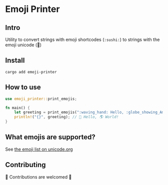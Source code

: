 # Emoji Printer

## Intro

Utility to convert strings with emoji shortcodes (`:sushi:`) to strings with the
emoji unicode (🍣)

## Install

```
cargo add emoji-printer
```

## How to use

```rs
use emoji_printer::print_emojis;

fn main() {
    let greeting = print_emojis(":waving_hand: Hello, :globe_showing_Americas: World!");
    println!("{}", greeting); // 👋 Hello, 🌎 World!
}
```

## What emojis are supported?

See [the emoji list on unicode.org](http://www.unicode.org/emoji/charts/emoji-list.html)


## Contributing

🍻 Contributions are welcomed 🎨